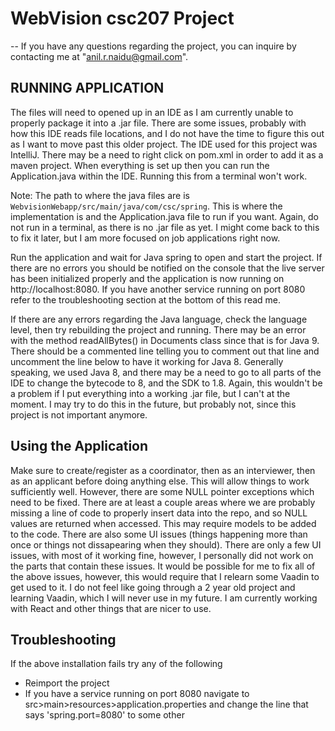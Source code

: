# WebVision csc207 Project 
-- If you have any questions regarding the project, you can inquire by contacting me at "anil.r.naidu@gmail.com".
## RUNNING APPLICATION

The files will need to opened up in an IDE as I am currently unable to properly package it into a .jar file.
There are some issues, probably with how this IDE reads file locations, and I do not have the time to 
figure this out as I want to move past this older project. The IDE used for this project was IntelliJ. 
There may be a need to right click on pom.xml in order to add it as a maven project. When everything is set up
then you can run the Application.java within the IDE. Running this from a terminal won't work.

Note: The path to where the java files are is `WebvisionWebapp/src/main/java/com/csc/spring`. This is where the implementation is
and the Application.java file to run if you want. Again, do not run in a terminal, as there is no .jar file as yet. I might
come back to this to fix it later, but I am more focused on job applications right now.

Run the application and wait for Java spring to open
and start the project. If there are no errors you should be notified on the console that
the live server has been initialized properly and the application is now running 
on http://localhost:8080. If you have another service running on port 8080 refer to the
troubleshooting section at the bottom of this read me. 

If there are any errors regarding the Java language, check the language level, 
then try rebuilding the project and running. There may be an error with the method readAllBytes() in Documents
class since that is for Java 9. There should be a commented line telling you to comment out that line and uncomment the 
line below to have it working for Java 8. Generally speaking, we used Java 8, and there may be a need to go to all parts
of the IDE to change the bytecode to 8, and the SDK to 1.8. Again, this wouldn't be a problem if I put everything into
a working .jar file, but I can't at the moment. I may try to do this in the future, but probably not, since this project is
not important anymore. 

## Using the Application
Make sure to create/register as a coordinator, then as an interviewer, then as an applicant before doing anything else.
This will allow things to work sufficiently well. However, there are some NULL pointer exceptions which need to be fixed.
There are at least a couple areas where we are probably missing a line of code to properly insert data into the repo, and so
NULL values are returned when accessed. This may require models to be added to the code. There are also some UI issues (things
happening more than once or things not dissapearing when they should). There are only a few UI issues, with most of it working
fine, however, I personally did not work on the parts that contain these issues. It would be possible for me to fix all of the above
issues, however, this would require that I relearn some Vaadin to get used to it. I do not feel like going through a 2 year old project
and learning Vaadin, which I will never use in my future. I am currently working with React and other things that are nicer to use. 


## Troubleshooting
If the above installation fails try any of the following
* Reimport the project
* If you have a service running on port 8080 navigate to src>main>resources>application.properties
and change the line that says 'spring.port=8080' to some other
